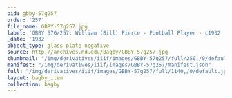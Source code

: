 ```yaml
---
pid: gbby-57g257
order: '257'
file_name: GBBY-57g257.jpg
label: 'GBBY 57G/257: William (Bill) Pierce - Football Player - c1932'
_date: '1932'
object_type: glass plate negative
source: http://archives.nd.edu/Bagby/GBBY-57g257.jpg
thumbnail: "/img/derivatives/iiif/images/GBBY-57g257/full/250,/0/default.jpg"
manifest: "/img/derivatives/iiif/images/GBBY-57g257/manifest.json"
full: "/img/derivatives/iiif/images/GBBY-57g257/full/1140,/0/default.jpg"
layout: bagby_item
collection: bagby
---
```

